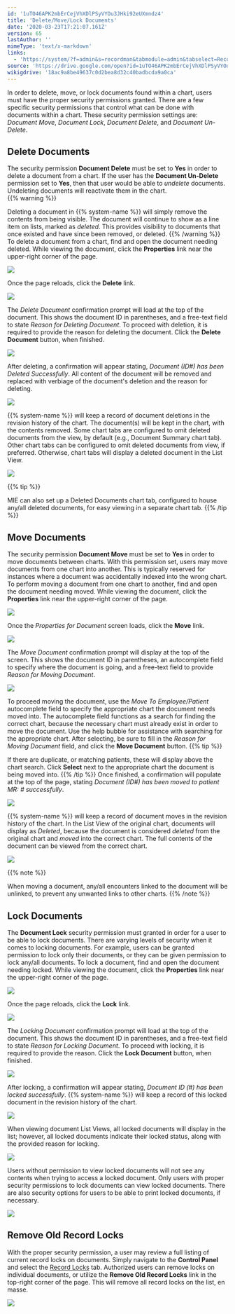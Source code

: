 ```yaml
---
id: '1uTO46APK2mbErCejVhXDlPSyVYOu3JHki92eUXmndz4'
title: 'Delete/Move/Lock Documents'
date: '2020-03-23T17:21:07.161Z'
version: 65
lastAuthor: ''
mimeType: 'text/x-markdown'
links:
  - 'https://system/?f=admin&s=recordman&tabmodule=admin&tabselect=Record+Locks'
source: 'https://drive.google.com/open?id=1uTO46APK2mbErCejVhXDlPSyVYOu3JHki92eUXmndz4'
wikigdrive: '18ac9a8be49637c0d2bea8d32c40badbcda9a0ca'
---
```

In order to delete, move, or lock documents found within a chart, users must have the proper security permissions granted. There are a few specific security permissions that control what can be done with documents within a chart. These security permission settings are: *Document Move*, *Document Lock*, *Document Delete*, and *Document Un-Delete*.

## Delete Documents

The security permission **Document Delete** must be set to **Yes** in order to delete a document from a chart. If the user has the **Document Un-Delete** permission set to **Yes**, then that user would be able to *undelete* documents. Undeleting documents will reactivate them in the chart.  
{{% warning %}}

Deleting a document in {{% system-name %}} will simply remove the contents from being visible. The document will continue to show as a line item on lists, marked as *deleted*. This provides visibility to documents that once existed and have since been removed, or deleted.
{{% /warning %}}
To delete a document from a chart, find and open the document needing deleted. While viewing the document, click the **Properties** link near the upper-right corner of the page.

![](../delete-move-lock-documents.assets/45c3efbfece2b0dfdd229cb41adcb026.png)

Once the page reloads, click the **Delete** link.

![](../delete-move-lock-documents.assets/797519ed3d4d01e8a86e2503832186cc.png)

The *Delete Document* confirmation prompt will load at the top of the document. This shows the document ID in parentheses, and a free-text field to state *Reason for Deleting Document*. To proceed with deletion, it is required to provide the reason for deleting the document. Click the **Delete Document** button, when finished.

![](../delete-move-lock-documents.assets/db0ab9bd016d8051329e17b85bb9c51d.png)

After deleting, a confirmation will appear stating, *Document (ID#) has been Deleted Successfully*. All content of the document will be removed and replaced with verbiage of the document's deletion and the reason for deleting.

![](../delete-move-lock-documents.assets/a12c66e489386d4bc9067a0f79213ae2.png)

{{% system-name %}} will keep a record of document deletions in the revision history of the chart. The document(s) will be kept in the chart, with the contents removed. Some chart tabs are configured to omit deleted documents from the view, by default (e.g., Document Summary chart tab). Other chart tabs can be configured to omit deleted documents from view, if preferred. Otherwise, chart tabs will display a deleted document in the List View.

![](../delete-move-lock-documents.assets/8da2e38a1f57a2c08a215fd9767f1332.png)

{{% tip %}}

MIE can also set up a Deleted Documents chart tab, configured to house any/all deleted documents, for easy viewing in a separate chart tab.
{{% /tip %}}

## Move Documents

The security permission **Document Move** must be set to **Yes** in order to move documents between charts. With this permission set, users may move documents from one chart into another. This is typically reserved for instances where a document was accidentally indexed into the wrong chart.
To perform moving a document from one chart to another, find and open the document needing moved. While viewing the document, click the **Properties** link near the upper-right corner of the page.

![](../delete-move-lock-documents.assets/58fa967f667590827b004197bb77b595.png)

Once the *Properties for Document* screen loads, click the **Move** link.

![](../delete-move-lock-documents.assets/43ae58f888df5b6cfd8a354496547fc9.png)

The *Move Document* confirmation prompt will display at the top of the screen. This shows the document ID in parentheses, an autocomplete field to specify where the document is going, and a free-text field to provide *Reason for Moving Document*.

![](../delete-move-lock-documents.assets/3ba3e8865b7ed609dab2cfe71f457cf2.png)

To proceed moving the document, use the *Move To Employee/Patient* autocomplete field to specify the appropriate chart the document needs moved into. The autocomplete field functions as a search for finding the correct chart, because the necessary chart must already exist in order to move the document. Use the help bubble for assistance with searching for the appropriate chart.
After selecting, be sure to fill in the *Reason for Moving Document* field, and click the **Move Document** button.
{{% tip %}}

If there are duplicate, or matching patients, these will display above the chart search. Click **Select** next to the appropriate chart the document is being moved into.
{{% /tip %}}
Once finished, a confirmation will populate at the top of the page, stating *Document (ID#) has been moved to patient MR: # successfully*.

![](../delete-move-lock-documents.assets/e27ceebd6c9bf5b2e0f9f51c0579f7df.png)

{{% system-name %}} will keep a record of document moves in the revision history of the chart. In the List View of the original chart, documents will display as *Deleted*, because the document is considered *deleted* from the original chart and *moved* into the correct chart. The full contents of the document can be viewed from the correct chart.

![](../delete-move-lock-documents.assets/7c5dadc9fa83bc490e15dcc3c9bda789.png)

{{% note %}}

When moving a document, any/all encounters linked to the document will be unlinked, to prevent any unwanted links to other charts.
{{% /note %}}

## Lock Documents

The **Document Lock** security permission must granted in order for a user to be able to lock documents. There are varying levels of security when it comes to locking documents. For example, users can be granted permission to lock only their documents, or they can be given permission to lock any/all documents.
To lock a document, find and open the document needing locked. While viewing the document, click the **Properties** link near the upper-right corner of the page.

![](../delete-move-lock-documents.assets/58fa967f667590827b004197bb77b595.png)

Once the page reloads, click the **Lock** link.

![](../delete-move-lock-documents.assets/ad74c9ec4326522bc2d7e338f8520e64.png)

The *Locking Document* confirmation prompt will load at the top of the document. This shows the document ID in parentheses, and a free-text field to state *Reason for Locking Document*. To proceed with locking, it is required to provide the reason. Click the **Lock Document** button, when finished.

![](../delete-move-lock-documents.assets/7a39a7a1c8d0af05ec0111f5d6a4ab71.png)

After locking, a confirmation will appear stating, *Document ID (#) has been locked successfully*. {{% system-name %}} will keep a record of this locked document in the revision history of the chart.

![](../delete-move-lock-documents.assets/e8d39885fcb863ad5616056527590644.png)

When viewing document List Views, all locked documents will display in the list; however, all locked documents indicate their locked status, along with the provided reason for locking.

![](../delete-move-lock-documents.assets/fe28bdbde337d8f0d9245626754d8dc1.png)

Users without permission to view locked documents will not see any contents when trying to access a locked document. Only users with proper security permissions to lock documents can view locked documents. There are also security options for users to be able to print locked documents, if necessary.

![](../delete-move-lock-documents.assets/f13bc18b4e30f1389e90a4f40c60ec88.png)


## Remove Old Record Locks

With the proper security permission, a user may review a full listing of current record locks on documents. Simply navigate to the **Control Panel** and select the [Record Locks](https://system/?f=admin&s=recordman&tabmodule=admin&tabselect=Record+Locks) tab. Authorized users can remove locks on individual documents, or utilize the **Remove Old Record Locks** link in the top-right corner of the page. This will remove all record locks on the list, en masse.

![](../delete-move-lock-documents.assets/851c34487c0f16ce5024ef2052fc3ed9.png)

